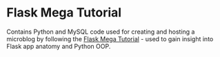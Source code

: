 # Flask Mega Tutorial

Contains Python and MySQL code used for creating and hosting a microblog by following the [Flask Mega Tutorial](https://blog.miguelgrinberg.com/post/the-flask-mega-tutorial-part-i-hello-world) - used to gain insight into Flask app anatomy and Python OOP.


